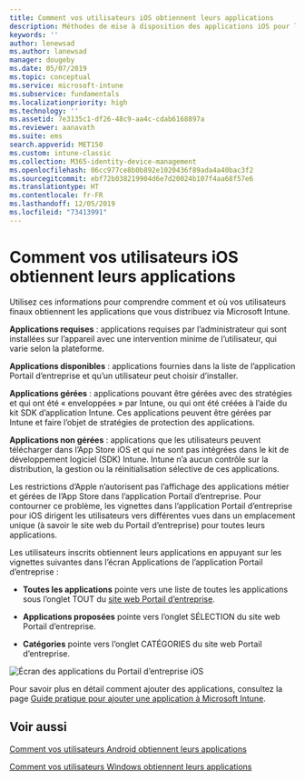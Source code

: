 ```yaml
---
title: Comment vos utilisateurs iOS obtiennent leurs applications
description: Méthodes de mise à disposition des applications iOS pour les utilisateurs finaux
keywords: ''
author: lenewsad
ms.author: lanewsad
manager: dougeby
ms.date: 05/07/2019
ms.topic: conceptual
ms.service: microsoft-intune
ms.subservice: fundamentals
ms.localizationpriority: high
ms.technology: ''
ms.assetid: 7e3135c1-df26-48c9-aa4c-cdab6168897a
ms.reviewer: aanavath
ms.suite: ems
search.appverid: MET150
ms.custom: intune-classic
ms.collection: M365-identity-device-management
ms.openlocfilehash: 06cc977ce8b0b892e1020436f89ada4a40bac3f2
ms.sourcegitcommit: ebf72b038219904d6e7d20024b107f4aa68f57e6
ms.translationtype: HT
ms.contentlocale: fr-FR
ms.lasthandoff: 12/05/2019
ms.locfileid: "73413991"
---
```

# <a name="how-your-ios-users-get-their-apps"></a>Comment vos utilisateurs iOS obtiennent leurs applications

Utilisez ces informations pour comprendre comment et où vos utilisateurs finaux obtiennent les applications que vous distribuez via Microsoft Intune.

**Applications requises** : applications requises par l’administrateur qui sont installées sur l’appareil avec une intervention minime de l’utilisateur, qui varie selon la plateforme.

**Applications disponibles** : applications fournies dans la liste de l’application Portail d’entreprise et qu’un utilisateur peut choisir d’installer.

**Applications gérées** : applications pouvant être gérées avec des stratégies et qui ont été « enveloppées » par Intune, ou qui ont été créées à l’aide du kit SDK d’application Intune. Ces applications peuvent être gérées par Intune et faire l’objet de stratégies de protection des applications.

**Applications non gérées** : applications que les utilisateurs peuvent télécharger dans l’App Store iOS et qui ne sont pas intégrées dans le kit de développement logiciel (SDK) Intune. Intune n’a aucun contrôle sur la distribution, la gestion ou la réinitialisation sélective de ces applications.  

Les restrictions d’Apple n’autorisent pas l’affichage des applications métier et gérées de l’App Store dans l’application Portail d’entreprise. Pour contourner ce problème, les vignettes dans l’application Portail d’entreprise pour iOS dirigent les utilisateurs vers différentes vues dans un emplacement unique (à savoir le site web du Portail d’entreprise) pour toutes leurs applications.

Les utilisateurs inscrits obtiennent leurs applications en appuyant sur les vignettes suivantes dans l’écran Applications de l’application Portail d’entreprise :

- **Toutes les applications** pointe vers une liste de toutes les applications sous l’onglet TOUT du [site web Portail d’entreprise](https://portal.manage.microsoft.com).

- **Applications proposées** pointe vers l’onglet SÉLECTION du site web Portail d’entreprise.

- **Catégories** pointe vers l’onglet CATÉGORIES du site web Portail d’entreprise.

![Écran des applications du Portail d’entreprise iOS](./media/end-user-apps-ios/ios-cp-app-main-apps-screen.png)

Pour savoir plus en détail comment ajouter des applications, consultez la page [Guide pratique pour ajouter une application à Microsoft Intune](../apps/apps-add.md).

## <a name="see-also"></a>Voir aussi

[Comment vos utilisateurs Android obtiennent leurs applications](end-user-apps-android.md)

[Comment vos utilisateurs Windows obtiennent leurs applications](end-user-apps-windows.md)
